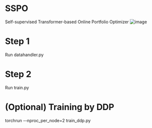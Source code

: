 # SSPO
Self-supervised Transformer-based Online Portfolio Optimizer
![image](https://github.com/user-attachments/assets/37bb5108-bbed-45e4-b52a-f0d41a1caf6e)


# Step 1
Run datahandler.py

# Step 2
Run train.py

# (Optional) Training by DDP

torchrun --nproc_per_node=2 train_ddp.py
